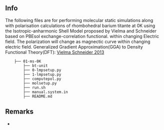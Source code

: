 Info
----------------------
The following files are for performing molecular static simulations along with polarisation calculations of rhombohedral barium titante at 0K using the 
Isotropic-anharmonic Shell Model proposed by Vielma and Schneider based on PBEsol exchange-correlation functional. within changing Electric field. The polarization will change as magnectic curve within changing electric field. 
Generalized Gradient Approximation(GGA) to Density Functional Theory(DFT): 
[Vielma Schneider 2013](http://dx.doi.org/10.1063/1.4827475)

```
    ├── 01-ms-0K
        ├── bt-unit
        ├── 0-lmpsetup.py
        ├── 1-lmpsetup.py
        ├── computepol.py
        ├── molsetup.py
        ├── run.sh
        ├── manual.system.in
        ├── README.md
```

Remarks
----------------------
*
